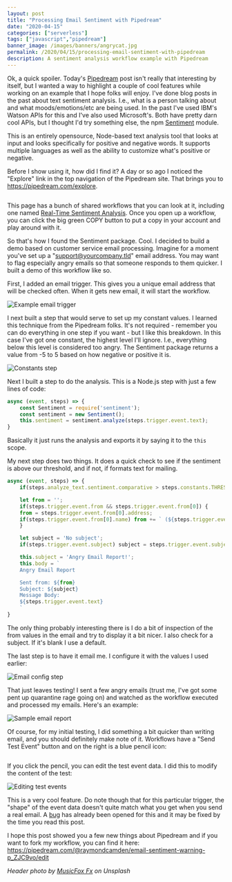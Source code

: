```yaml
---
layout: post
title: "Processing Email Sentiment with Pipedream"
date: "2020-04-15"
categories: ["serverless"]
tags: ["javascript","pipedream"]
banner_image: /images/banners/angrycat.jpg
permalink: /2020/04/15/processing-email-sentiment-with-pipedream
description: A sentiment analysis workflow example with Pipedream
---
```


Ok, a quick spoiler. Today's [Pipedream](https://pipedream.com?via=raymond) post isn't really that interesting by itself, 
but I wanted a way to highlight a couple of cool features while working on an example that I hope folks will enjoy. I've done blog posts in the past about text sentiment analysis. I.e., what is a person talking about and what moods/emotions/etc are being used. In the past I've used IBM's Watson APIs for this and I've also used Microsoft's. Both have pretty darn cool APIs, but I thought I'd try something else, the npm [Sentiment](https://www.npmjs.com/package/sentiment) module.

This is an entirely opensource, Node-based text analysis tool that looks at input and looks specifically for positive and negative words. It supports multiple languages as well as the ability to customize what's positive or negative. 

Before I show using it, how did I find it? A day or so ago I noticed the "Explore" link in the top navigation of the Pipedream site. That brings you to <https://pipedream.com/explore>.

<p>
<img data-src="https://static.raymondcamden.com/images/2020/04/es1.png" alt="" class="lazyload imgborder imgcenter">
</p>

This page has a bunch of shared workflows that you can look at it, including one named [Real-Time Sentiment Analysis](https://pipedream.com/@pravin/p_zACkav/readme). Once you open up a workflow, you can click the big green COPY button to put a copy in your account and play around with it.

So that's how I found the Sentiment package. Cool. I decided to build a demo based on customer service email processing. Imagine for a moment you've set up a "support@yourcompany.tld" email address. You may want to flag especially angry emails so that someone responds to them quicker. I built a demo of this workflow like so.

First, I added an email trigger. This gives you a unique email address that will be checked often. When it gets new email, it will start the workflow.

<p>
<img data-src="https://static.raymondcamden.com/images/2020/04/es2.png" alt="Example email trigger" class="lazyload imgborder imgcenter">
</p>

I next built a step that would serve to set up my constant values. I learned this technique from the Pipedream folks. It's not required - remember you can do everything in one step if you want - but I like this breakdown. In this case I've got one constant, the highest level I'll ignore. I.e., everything below this level is considered too angry. The Sentiment package returns a value from -5 to 5 based on how negative or positive it is.

<p>
<img data-src="https://static.raymondcamden.com/images/2020/04/es3.png" alt="Constants step" class="lazyload imgborder imgcenter">
</p>

Next I built a step to do the analysis. This is a Node.js step with just a few lines of code:

```js
async (event, steps) => {
	const Sentiment = require('sentiment');
	const sentiment = new Sentiment();
	this.sentiment = sentiment.analyze(steps.trigger.event.text);
}
```

Basically it just runs the analysis and exports it by saying it to the `this` scope. 

My next step does two things. It does a quick check to see if the sentiment is above our threshold, and if not, if formats text for mailing.

```js
async (event, steps) => {
	if(steps.analyze_text.sentiment.comparative > steps.constants.THRESHOLD) $end('Not unhappy enough.');

	let from = '';
	if(steps.trigger.event.from && steps.trigger.event.from[0]) {
	from = steps.trigger.event.from[0].address;
	if(steps.trigger.event.from[0].name) from += ` (${steps.trigger.event.from[0].name})`;
	}

	let subject = 'No subject';
	if(steps.trigger.event.subject) subject = steps.trigger.event.subject;

	this.subject = 'Angry Email Report!';
	this.body = `
	Angry Email Report

	Sent from: ${from}
	Subject: ${subject}
	Message Body: 
	${steps.trigger.event.text}
	`
}
```

The only thing probably interesting there is I do a bit of inspection of the from values in the email and try to display it a bit nicer. I also check for a subject. If it's blank I use a default. 

The last step is to have it email me. I configure it with the values I used earlier:

<p>
<img data-src="https://static.raymondcamden.com/images/2020/04/es4.png" alt="Email config step" class="lazyload imgborder imgcenter">
</p>

That just leaves testing! I sent a few angry emails (trust me, I've got some pent up quarantine rage going on) and watched as the workflow executed and processed my emails. Here's an example:

<p>
<img data-src="https://static.raymondcamden.com/images/2020/04/es5.png" alt="Sample email report" class="lazyload imgborder imgcenter">
</p>

Of course, for my initial testing, I did something a bit quicker than writing email, and you should definitely make note of it. Workflows have a "Send Test Event" button and on the right is a blue pencil icon:

<p>
<img data-src="https://static.raymondcamden.com/images/2020/04/es6.png" alt="" class="lazyload imgborder imgcenter">
</p>

If you click the pencil, you can edit the test event data. I did this to modify the content of the test:

<p>
<img data-src="https://static.raymondcamden.com/images/2020/04/es7.png" alt="Editing test events" class="lazyload imgborder imgcenter">
</p>

This is a very cool feature. Do note though that for this particular trigger, the "shape" of the event data doesn't quite match what you get when you send a real email. A [bug](https://github.com/PipedreamHQ/roadmap/issues/424) has already been opened for this and it may be fixed by the time you read this post.

I hope this post showed you a few new things about Pipedream and if you want to fork my workflow, you can find it here: <https://pipedream.com/@raymondcamden/email-sentiment-warning-p_ZJC9vo/edit>

<i>Header photo by <a href="https://unsplash.com/@musicfox?utm_source=unsplash&utm_medium=referral&utm_content=creditCopyText">MusicFox Fx</a> on Unsplash</i>